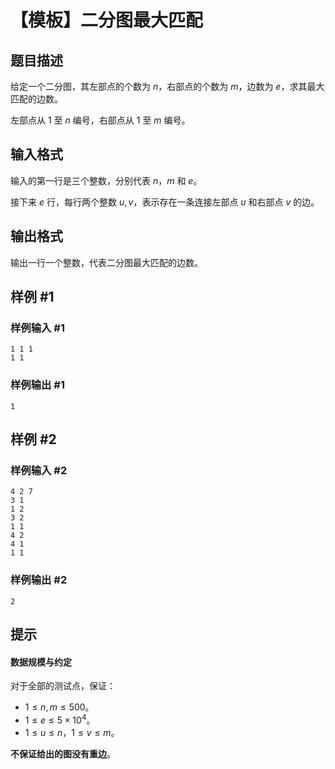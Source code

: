 # 【模板】二分图最大匹配

## 题目描述

给定一个二分图，其左部点的个数为 $n$，右部点的个数为 $m$，边数为 $e$，求其最大匹配的边数。

左部点从 $1$ 至 $n$ 编号，右部点从 $1$ 至 $m$ 编号。

## 输入格式

输入的第一行是三个整数，分别代表 $n$，$m$ 和 $e$。

接下来 $e$ 行，每行两个整数 $u, v$，表示存在一条连接左部点 $u$ 和右部点 $v$ 的边。

## 输出格式

输出一行一个整数，代表二分图最大匹配的边数。

## 样例 #1

### 样例输入 #1

```
1 1 1
1 1
```

### 样例输出 #1

```
1
```

## 样例 #2

### 样例输入 #2

```
4 2 7
3 1
1 2
3 2
1 1
4 2
4 1
1 1
```

### 样例输出 #2

```
2
```

## 提示

#### 数据规模与约定

对于全部的测试点，保证：
- $1 \leq n, m \leq 500$。
- $1 \leq e \leq 5 \times 10^4$。
- $1 \leq u \leq n$，$1 \leq v \leq m$。

**不保证给出的图没有重边**。